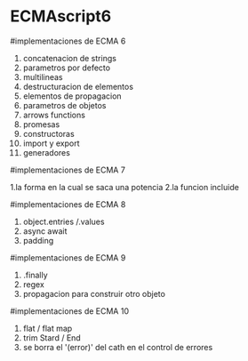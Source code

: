 # ECMAscript6

#implementaciones de ECMA 6

1. concatenacion de strings
2. parametros por defecto
3. multilineas
4. destructuracion de elementos
7. elementos de propagacion
8. parametros de objetos
9. arrows functions
10. promesas
11. constructoras
12. import y export
13. generadores 

#implementaciones de ECMA 7

1.la forma en la cual se saca una potencia
2.la funcion incluide

#implementaciones de ECMA 8

1. object.entries /.values
2. async await
3. padding

#implementaciones de ECMA 9

1. .finally
2. regex
3. propagacion para construir otro objeto
 

 #implementaciones de ECMA 10
 1. flat / flat map
 2. trim Stard / End
 3. se borra el '(error)' del cath en el control de errores